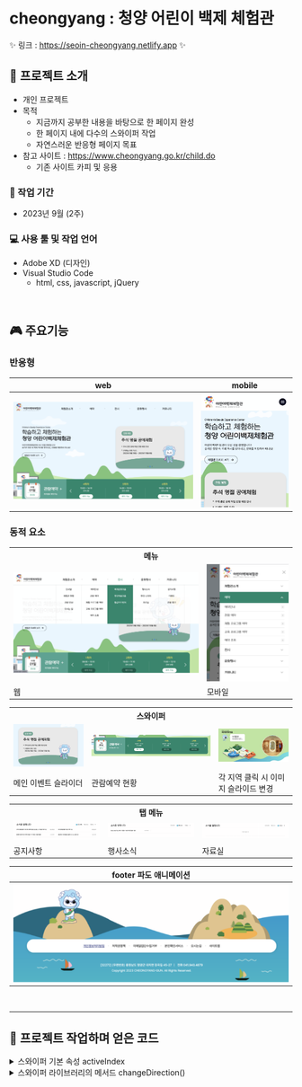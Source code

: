 #  cheongyang : 청양 어린이 백제 체험관
✨ 링크 : https://seoin-cheongyang.netlify.app ✨
<br>
## 📣 프로젝트 소개
- 개인 프로젝트
- 목적 
  - 지금까지 공부한 내용을 바탕으로 한 페이지 완성
  - 한 페이지 내에 다수의 스와이퍼 작업
  - 자연스러운 반응형 페이지 목표
- 참고 사이트 : https://www.cheongyang.go.kr/child.do
  - 기존 사이트 카피 및 응용

### 📅 작업 기간
- 2023년 9월 (2주)

### 💻 사용 툴 및 작업 언어
- Adobe XD (디자인) 
- Visual Studio Code
    - html, css, javascript, jQuery 

<br>

## 🎮 주요기능
### 반응형

|web|mobile|
|:---:|:---:|
|![image](./img/readme/web.png)|<img src="./img/readme/mb.png" width="300" alt="모바일 화면">|

### 동적 요소
  <table>
    <tr>
      <th colspan="2">메뉴</th>
    </tr>
    <tr>
      <td><img src="./img/readme/web_menu.png" alt="웹 메뉴"></td>
      <td><img src="./img/readme/mb_menu.png" alt="모바일 메뉴"></td>
    </tr>
    <tr>
      <td>웹</td>
      <td>모바일</td>
    </tr>
  </table>
    
  <table>
  <tr>
    <th colspan="3">스와이퍼</th>
  </tr>
  <tr>
    <td><img src="./img/readme/swiper1.png" alt="스와이퍼 슬라이드"></td>
    <td><img src="./img/readme/swiper2.png" alt="스와이퍼 관람예약"></td>
    <td><img src="./img/readme/swiper3.png" alt="스와이퍼 지도"></td>
  </tr>
  <tr>
    <td>메인 이벤트 슬라이더</td>
    <td>관람예약 현황</td>
    <td>각 지역 클릭 시 이미지 슬라이드 변경</td>
  </tr>
  </table>

  <table>
  <tr>
    <th colspan="3">탭 메뉴</th>
  </tr>
  <tr>
    <td><img src="./img/readme/tab1.png" alt="공지사항"></td>
    <td><img src="./img/readme/tab2.png" alt="행사소식"></td>
    <td><img src="./img/readme/tab3.png" alt="자료실"></td>
  </tr>
  <tr>
    <td>공지사항</td>
    <td>행사소식</td>
    <td>자료실</td>
  </tr>
  </table>

|footer 파도 애니메이션|
|:---:|
|![image](./img/readme/footer.png)|

<br>

***

## 📌 프로젝트 작업하며 얻은 코드
<details>
  <summary>스와이퍼 기본 속성 activeIndex</summary>
  <br>

  1. 스와이퍼 속성인 activeIndex(현재 활성 슬라이드(슬라이더 또는 카루셀)의 인덱스를 나타내는 값)을 사용해 다른 요소와 연결할 수 있다. 이 페이지에선 지도 지역 일러스트의 인덱스와 스와이퍼 인덱스를 일치켰다. 지도 클릭 시 활성화된 듯한 효과를 주면서 그 인덱스에 맞는 슬라이드가 보인다.

      ```javascript
      var swiper3 = new Swiper(".slide", {
        slidesPerView: 1,
        spaceBetween: 0,
        loop: false,
        loopedSlides: 3,
        navigation: {
          nextEl: ".swiper-button-next",
          prevEl: ".swiper-button-prev",
        },
      });
      /* active된 슬라이드와 같은 인덱스의 location 이미지 변경 */
      swiper3.on("slideChange", function () {
        let activeIndex = swiper3.activeIndex;
        console.log("activeIndex: ", activeIndex);
        $(".locationWrap .location").removeClass("on");
        $(".locationWrap .location").eq(activeIndex).addClass("on");
      });
      // 지도 클릭 시 스와이퍼 슬라이드 active
      $(".locationWrap .location").click(function () {
        var index = $(this).index();
        $(".locationWrap .location").removeClass("on");
        $(this).addClass("on");
        swiper3.slideTo(index);
      });

      ```
</details>
<details>
  <summary>스와이퍼 라이브러리의 메서드 changeDirection()</summary>
  <br>

  1. 반응형에 따라 direction의 방향을 다르게 하고 싶을 경우 사용
  2. direction = window.innerWidth <= 769 가 참이면 vertical, 거짓이면 horizontal

      ```javascript
        let swiper2 = new Swiper(".statusSlide", {
          slidesPerView: 3,
          direction: getDirection(),
          navigation: {
            nextEl: ".swiper-button-next",
            prevEl: ".swiper-button-prev",
          },
          autoplay: {
            delay: 2500,
            disableOnInteraction: false,
          },
          loop: true,
          on: {
            resize: function () {
              swiper2.changeDirection(getDirection());
            },
          },
        });

        function getDirection() {
          var windowWidth = window.innerWidth;
          var direction = window.innerWidth <= 769 ? "vertical" : "horizontal";

          return direction;
        }
      ```
</details>

